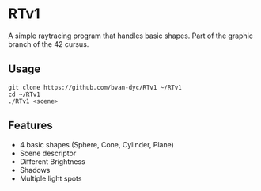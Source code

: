# RTv1
A simple raytracing program that handles basic shapes. Part of the graphic branch of the 42 cursus.

## Usage
```
git clone https://github.com/bvan-dyc/RTv1 ~/RTv1
cd ~/RTv1
./RTv1 <scene>
```
## Features
- 4 basic shapes (Sphere, Cone, Cylinder, Plane)
- Scene descriptor
- Different Brightness
- Shadows
- Multiple light spots
